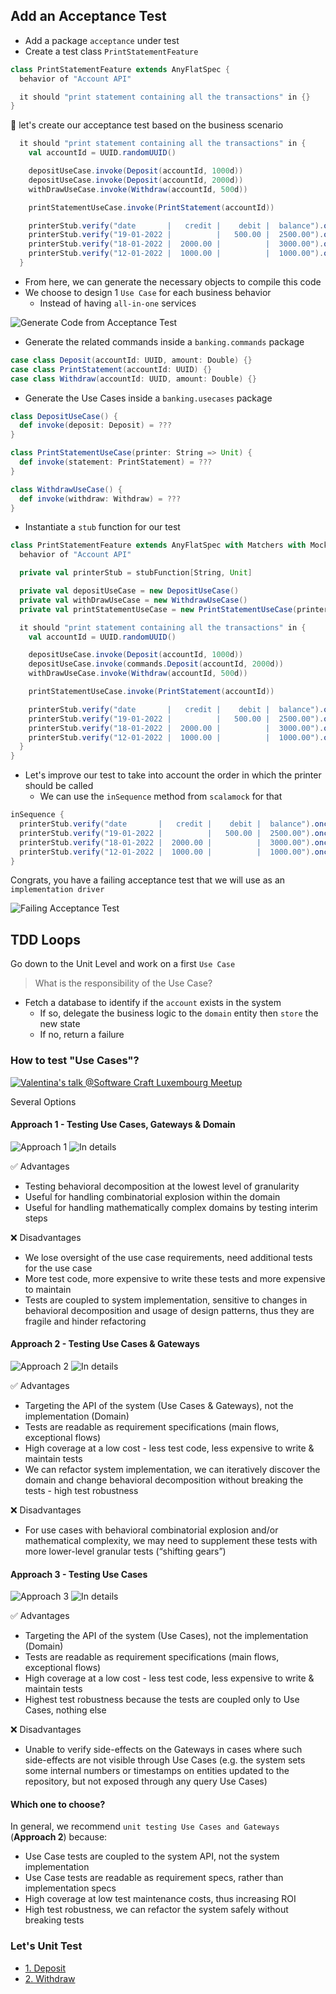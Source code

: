 ## Add an Acceptance Test
- Add a package `acceptance` under test
- Create a test class `PrintStatementFeature`

```scala
class PrintStatementFeature extends AnyFlatSpec {
  behavior of "Account API"

  it should "print statement containing all the transactions" in {}
}
```

:red_circle: let's create our acceptance test based on the business scenario

```scala
  it should "print statement containing all the transactions" in {
    val accountId = UUID.randomUUID()

    depositUseCase.invoke(Deposit(accountId, 1000d))
    depositUseCase.invoke(Deposit(accountId, 2000d))
    withDrawUseCase.invoke(Withdraw(accountId, 500d))

    printStatementUseCase.invoke(PrintStatement(accountId))

    printerStub.verify("date       |   credit |    debit |  balance").once()
    printerStub.verify("19-01-2022 |          |   500.00 |  2500.00").once()
    printerStub.verify("18-01-2022 |  2000.00 |          |  3000.00").once()
    printerStub.verify("12-01-2022 |  1000.00 |          |  1000.00").once()
  }
```
- From here, we can generate the necessary objects to compile this code
- We choose to design 1 `Use Case` for each business behavior
  - Instead of having `all-in-one` services

![Generate Code from Acceptance Test](img/generate-code.png)

- Generate the related commands inside a `banking.commands` package
```scala
case class Deposit(accountId: UUID, amount: Double) {}
case class PrintStatement(accountId: UUID) {}
case class Withdraw(accountId: UUID, amount: Double) {}
```

- Generate the Use Cases inside a `banking.usecases` package

```scala
class DepositUseCase() {
  def invoke(deposit: Deposit) = ???
}

class PrintStatementUseCase(printer: String => Unit) {
  def invoke(statement: PrintStatement) = ???
}

class WithdrawUseCase() {
  def invoke(withdraw: Withdraw) = ???
}
``` 

- Instantiate a `stub` function for our test

```scala
class PrintStatementFeature extends AnyFlatSpec with Matchers with MockFactory {
  behavior of "Account API"

  private val printerStub = stubFunction[String, Unit]

  private val depositUseCase = new DepositUseCase()
  private val withDrawUseCase = new WithdrawUseCase()
  private val printStatementUseCase = new PrintStatementUseCase(printerStub)

  it should "print statement containing all the transactions" in {
    val accountId = UUID.randomUUID()

    depositUseCase.invoke(Deposit(accountId, 1000d))
    depositUseCase.invoke(commands.Deposit(accountId, 2000d))
    withDrawUseCase.invoke(Withdraw(accountId, 500d))

    printStatementUseCase.invoke(PrintStatement(accountId))

    printerStub.verify("date       |   credit |    debit |  balance").once()
    printerStub.verify("19-01-2022 |          |   500.00 |  2500.00").once()
    printerStub.verify("18-01-2022 |  2000.00 |          |  3000.00").once()
    printerStub.verify("12-01-2022 |  1000.00 |          |  1000.00").once()
  }
}
```

- Let's improve our test to take into account the order in which the printer should be called
    - We can use the `inSequence` method from `scalamock` for that
```scala
inSequence {
  printerStub.verify("date       |   credit |    debit |  balance").once()
  printerStub.verify("19-01-2022 |          |   500.00 |  2500.00").once()
  printerStub.verify("18-01-2022 |  2000.00 |          |  3000.00").once()
  printerStub.verify("12-01-2022 |  1000.00 |          |  1000.00").once()
}
```

Congrats, you have a failing acceptance test that we will use as an `implementation driver`

![Failing Acceptance Test](img/failing-acceptance-test.png)

## TDD Loops
Go down to the Unit Level and work on a first `Use Case`

> What is the responsibility of the Use Case?

- Fetch a database to identify if the `account` exists in the system
  - If so, delegate the business logic to the `domain` entity then `store` the new state
  - If no, return a failure

### How to test "Use Cases"?
[![Valentina's talk @Software Craft Luxembourg Meetup](img/valentinas-talk.png)](https://youtu.be/IZWLnn2fNko)

Several Options

#### Approach 1 - Testing Use Cases, Gateways & Domain
![Approach 1](img/approach1.png)
![In details](img/approach1-details.png)


✅ Advantages
- Testing behavioral decomposition at the lowest level of granularity
- Useful for handling combinatorial explosion within the domain
- Useful for handling mathematically complex domains by testing interim steps

❌ Disadvantages
- We lose oversight of the use case requirements, need additional tests for the use case
- More test code, more expensive to write these tests and more expensive to maintain
- Tests are coupled to system implementation, sensitive to changes in behavioral decomposition and usage of design patterns, thus they are fragile and hinder refactoring

#### Approach 2 - Testing Use Cases & Gateways
![Approach 2](img/approach2.png)
![In details](img/approach2-details.png)

✅ Advantages
- Targeting the API of the system (Use Cases & Gateways), not the implementation (Domain)
- Tests are readable as requirement specifications (main flows, exceptional flows)
- High coverage at a low cost - less test code, less expensive to write & maintain tests
- We can refactor system implementation, we can iteratively discover the domain and change behavioral decomposition without breaking the tests - high test robustness

❌ Disadvantages
- For use cases with behavioral combinatorial explosion and/or mathematical complexity, we may need to supplement these tests with more lower-level granular tests (“shifting gears”)

#### Approach 3 - Testing Use Cases
![Approach 3](img/approach3.png)
![In details](img/approach3-details.png)

✅ Advantages
- Targeting the API of the system (Use Cases), not the implementation (Domain)
- Tests are readable as requirement specifications (main flows, exceptional flows)
- High coverage at a low cost - less test code, less expensive to write & maintain tests
- Highest test robustness because the tests are coupled only to Use Cases, nothing else

❌ Disadvantages
- Unable to verify side-effects on the Gateways in cases where such side-effects are not visible through Use Cases (e.g. the system sets some internal numbers or timestamps on entities updated to the repository, but not exposed through any query Use Cases)

#### Which one to choose?
In general, we recommend `unit testing Use Cases and Gateways` (**Approach 2**) because:
- Use Case tests are coupled to the system API, not the system implementation
- Use Case tests are readable as requirement specs, rather than implementation specs
- High coverage at low test maintenance costs, thus increasing ROI
- High test robustness, we can refactor the system safely without breaking tests

### Let's Unit Test
- [1. Deposit](docs/1.deposit.md)
- [2. Withdraw](docs/2.withdraw.md)